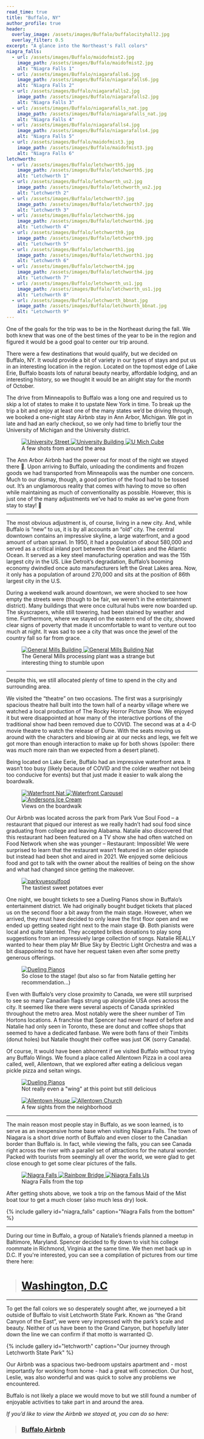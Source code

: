 ```yaml
---
read_time: true
title: "Buffalo, NY"
author_profile: true
header:
  overlay_image: /assets/images/Buffalo/buffalocityhall2.jpg
  overlay_filter: 0.5
excerpt: "A glance into the Northeast's Fall colors"
niagra_falls:
  - url: /assets/images/Buffalo/maidofmist2.jpg
    image_path: /assets/images/Buffalo/maidofmist2.jpg
    alt: "Niagra Falls 1"
  - url: /assets/images/Buffalo/niagarafalls6.jpg
    image_path: /assets/images/Buffalo/niagarafalls6.jpg
    alt: "Niagra Falls 2"
  - url: /assets/images/Buffalo/niagarafalls2.jpg
    image_path: /assets/images/Buffalo/niagarafalls2.jpg
    alt: "Niagra Falls 3"
  - url: /assets/images/Buffalo/niagarafalls_nat.jpg
    image_path: /assets/images/Buffalo/niagarafalls_nat.jpg
    alt: "Niagra Falls 4"
  - url: /assets/images/Buffalo/niagarafalls4.jpg
    image_path: /assets/images/Buffalo/niagarafalls4.jpg
    alt: "Niagra Falls 5"
  - url: /assets/images/Buffalo/maidofmist3.jpg
    image_path: /assets/images/Buffalo/maidofmist3.jpg
    alt: "Niagra Falls 6"
letchworth:
  - url: /assets/images/Buffalo/letchworth5.jpg
    image_path: /assets/images/Buffalo/letchworth5.jpg
    alt: "Letchworth 1"
  - url: /assets/images/Buffalo/letchworth_us2.jpg
    image_path: /assets/images/Buffalo/letchworth_us2.jpg
    alt: "Letchworth 2"
  - url: /assets/images/Buffalo/letchworth7.jpg
    image_path: /assets/images/Buffalo/letchworth7.jpg
    alt: "Letchworth 3"
  - url: /assets/images/Buffalo/letchworth6.jpg
    image_path: /assets/images/Buffalo/letchworth6.jpg
    alt: "Letchworth 4"
  - url: /assets/images/Buffalo/letchworth9.jpg
    image_path: /assets/images/Buffalo/letchworth9.jpg
    alt: "Letchworth 5"
  - url: /assets/images/Buffalo/letchworth1.jpg
    image_path: /assets/images/Buffalo/letchworth1.jpg
    alt: "Letchworth 6"
  - url: /assets/images/Buffalo/letchworth4.jpg
    image_path: /assets/images/Buffalo/letchworth4.jpg
    alt: "Letchworth 7"
  - url: /assets/images/Buffalo/letchworth_us1.jpg
    image_path: /assets/images/Buffalo/letchworth_us1.jpg
    alt: "Letchworth 8"
  - url: /assets/images/Buffalo/letchworth_bbnat.jpg
    image_path: /assets/images/Buffalo/letchworth_bbnat.jpg
    alt: "Letchworth 9"
---
```


One of the goals for the trip was to be in the Northeast during the fall. We both knew that was one of the best times of the year to be in the region and figured it would be a good goal to center our trip around.
 
There were a few destinations that would qualify, but we decided on Buffalo, NY. It would provide a bit of variety in our types of stays and put us in an interesting location in the region. Located on the topmost edge of Lake Erie, Buffalo boasts lots of natural beauty nearby, affordable lodging, and an interesting history, so we thought it would be an alright stay for the month of October.
 
The drive from Minneapolis to Buffalo was a long one and required us to skip a lot of states to make it to upstate New York in time.  To break up the trip a bit and enjoy at least one of the many states we’d be driving through, we booked a one-night stay Airbnb stay in Ann Arbor, Michigan. We got in late and had an early checkout, so we only had time to briefly tour the University of Michigan and the University district.
 
<figure class="third">
    <a href="/assets/images/Buffalo/annarbor.jpg" collection="annarbor">
        <img src="/assets/images/Buffalo/annarbor.jpg" alt="University Street" class="post-img">
    </a>
    <a href="/assets/images/Buffalo/annarbor2.jpg" collection="annarbor">
        <img src="/assets/images/Buffalo/annarbor2.jpg" alt="University Building" class="post-img">
    </a>
    <a href="/assets/images/Buffalo/umichcube2.jpg" collection="annarbor">
        <img src="/assets/images/Buffalo/umichcube2.jpg" alt="U Mich Cube" class="post-img">
    </a>
    <figcaption class="fig-caption">A few shots from around the area</figcaption>
</figure> 
 
 
The Ann Arbor Airbnb had the power out for most of the night we stayed there 😬. Upon arriving to Buffalo, unloading the condiments and frozen goods we had transported from Minneapolis was the number one concern. Much to our dismay, though, a good portion of the food had to be tossed out. It’s an unglamorous reality that comes with having to move so often while maintaining as much of conventionality as possible. However, this is just one of the many adjustments we’ve had to make as we’ve gone from stay to stay! 🙂
 
***
 
The most obvious adjustment is, of course, living in a new city. And, while Buffalo is “new” to us, it is by all accounts an “old” city. The central downtown contains an impressive skyline, a large waterfront, and a good amount of urban sprawl. In 1950, it had a population of about 580,000 and served as a critical inland port between the Great Lakes and the Atlantic Ocean. It served as a key steel manufacturing operation and was the 15th largest city in the US. Like Detroit’s degradation, Buffalo’s booming economy dwindled once auto manufacturers left the Great Lakes area. Now, it only has a population of around 270,000 and sits at the position of 86th largest city in the U.S.
 
During a weekend walk around downtown, we were shocked to see how empty the streets were (though to be fair, we weren’t in the entertainment district). Many buildings that were once cultural hubs were now boarded up. The skyscrapers, while still towering, had been stained by weather and time. Furthermore, where we stayed on the eastern end of the city, showed clear signs of poverty that made it uncomfortable to want to venture out too much at night. It was sad to see a city that was once the jewel of the country fall so far from grace.

<figure class="half">
    <a href="/assets/images/Buffalo/generalmills.jpg" collection="generalmills">
        <img src="/assets/images/Buffalo/generalmills.jpg" alt="General Mills Building" class="post-img">
    </a>
    <a href="/assets/images/Buffalo/generalmills_nat.jpg" collection="generalmills">
        <img src="/assets/images/Buffalo/generalmills_nat.jpg" alt="General Mills Building Nat" class="post-img">
    </a>
    <figcaption class="fig-caption">The General Mills processing plant was a strange but interesting thing to stumble upon</figcaption>
</figure> 
 
***
 
Despite this, we still allocated plenty of time to spend in the city and surrounding area.
 
We visited the “theatre” on two occasions. The first was a surprisingly spacious theatre hall built into the town hall of a nearby village where we watched a local production of The Rocky Horror Picture Show. We enjoyed it but were disappointed at how many of the interactive portions of the traditional show had been removed due to COVID. The second was at a 4-D movie theatre to watch the release of Dune. With the seats moving us around with the characters and blowing air at our necks and legs, we felt we got more than enough interaction to make up for both shows (spoiler: there was *much* more rain than we expected from a desert planet).
 
Being located on Lake Eerie, Buffalo had an impressive waterfront area. It wasn’t too busy (likely because of COVID and the colder weather not being too conducive for events) but that just made it easier to walk along the boardwalk.
 
<figure class="third">
    <a href="/assets/images/Buffalo/buffalowaterfront_nat.jpg" collection="waterfront">
        <img src="/assets/images/Buffalo/buffalowaterfront_nat.jpg" alt="Waterfront Nat" class="post-img">
    </a>
    <a href="/assets/images/Buffalo/buffalo_carousel.jpg" collection="waterfront">
        <img src="/assets/images/Buffalo/buffalo_carousel.jpg" alt="Waterfront Carousel" class="post-img">
    </a>
        <a href="/assets/images/Buffalo/andersonsicecream.jpg" collection="waterfront">
        <img src="/assets/images/Buffalo/andersonsicecream.jpg" alt="Andersons Ice Cream" class="post-img">
    </a>
    <figcaption class="fig-caption">Views on the boardwalk</figcaption>
</figure> 
 
Our Airbnb was located across the park from Park Vue Soul Food – a restaurant that piqued our interest as we really hadn’t had soul food since graduating from college and leaving Alabama. Natalie also discovered that this restaurant had been featured on a TV show she had often watched on Food Network when she was younger – Restaurant: Impossible! We were surprised to learn that the restaurant wasn’t featured in an older episode but instead had been shot and aired in 2021. We enjoyed some delicious food and got to talk with the owner about the realities of being on the show and what had changed since getting the makeover. 
 
<figure class="one">
    <a href="/assets/images/Buffalo/parkvuesoulfood.jpg" collection="parkvuesoulfood">
        <img src="/assets/images/Buffalo/parkvuesoulfood.jpg" alt="parkvuesoulfood" class="post-img">
    </a>
    <figcaption class="fig-caption">The tastiest sweet potatoes ever</figcaption>
</figure> 
 
One night, we bought tickets to see a Dueling Pianos show in Buffalo’s entertainment district. We had originally bought budget tickets that placed us on the second floor a bit away from the main stage. However, when we arrived, they must have decided to only leave the first floor open and we ended up getting seated right next to the main stage 😅. Both pianists were local and quite talented. They accepted bribes donations to play song suggestions from an impressively large collection of songs. Natalie REALLY wanted to hear them play Mr Blue Sky by Electric Light Orchestra and was a bit disappointed to not have her request taken even after some pretty generous offerings.
 
<figure class="one">
    <a href="/assets/images/Buffalo/duelingpianos.jpg" collection="duelingpianos">
        <img src="/assets/images/Buffalo/duelingpianos.jpg" alt="Dueling Pianos" class="post-img">
    </a>
    <figcaption class="fig-caption">So close to the stage! (but also so far from Natalie getting her recommendation...)</figcaption>
</figure> 
 
Even with Buffalo’s very close proximity to Canada, we were still surprised to see so many Canadian flags strung up alongside USA ones across the city. It seemed like there were several aspects of Canada sprinkled throughout the metro area. Most notably were the sheer number of Tim Hortons locations. A franchise that Spencer had never heard of before and Natalie had only seen in Toronto, these are donut and coffee shops that seemed to have a dedicated fanbase. We were both fans of their Timbits (donut holes) but Natalie thought their coffee was just OK (sorry Canada).
 
Of course, It would have been abhorrent if we visited Buffalo without trying any Buffalo Wings. We found a place called Allentown Pizza in a cool area called, well, Allentown, that we explored after eating a delicious vegan pickle pizza and seitan wings.
 
<figure class="one">
    <a href="/assets/images/Buffalo/seitanwings.jpg" collection="duelingpianos">
        <img src="/assets/images/Buffalo/seitanwings.jpg" alt="Dueling Pianos" class="post-img">
    </a>
    <figcaption class="fig-caption">Not really even a "wing" at this point but still delicious</figcaption>
</figure>
 
<figure class="half">
    <a href="/assets/images/Buffalo/allentownhouse.jpg" collection="allentown">
        <img src="/assets/images/Buffalo/allentownhouse.jpg" alt="Allentown House" class="post-img">
    </a>
    <a href="/assets/images/Buffalo/allentownchurch.jpg" collection="allentown">
        <img src="/assets/images/Buffalo/allentownchurch.jpg" alt="Allentown Church" class="post-img">
    </a>
    <figcaption class="fig-caption">A few sights from the neighborhood</figcaption>
</figure> 
 
***
 
The main reason most people stay in Buffalo, as we soon learned, is to serve as an inexpensive home base when visiting Niagara Falls. The town of Niagara is a short drive north of Buffalo and even closer to the Canadian border than Buffalo is. In fact, while viewing the falls, you can see Canada right across the river with a parallel set of attractions for the natural wonder. Packed with tourists from seemingly all over the world, we were glad to get close enough to get some clear pictures of the falls.
 
<figure class="third">
    <a href="/assets/images/Buffalo/niagarafalls1.jpg" collection="niagra_top">
        <img src="/assets/images/Buffalo/niagarafalls1.jpg" alt="Niagra Falls" class="post-img">
    </a>
    <a href="/assets/images/Buffalo/rainbowbridge1.jpg" collection="niagra_top">
        <img src="/assets/images/Buffalo/rainbowbridge1.jpg" alt="Rainbow Bridge" class="post-img">
    </a>
        <a href="/assets/images/Buffalo/niagarafalls_us3.jpg" collection="niagra_top">
        <img src="/assets/images/Buffalo/niagarafalls_us3.jpg" alt="Niagra Falls Us" class="post-img">
    </a>
    <figcaption class="fig-caption">Niagra Falls from the top</figcaption>
</figure>
 
After getting shots above, we took a trip on the famous Maid of the Mist boat tour to get a much closer (also much less dry) look.

{% include gallery id="niagra_falls" caption="Niagra Falls from the bottom" %}
 
***
 
During our time in Buffalo, a group of Natalie’s friends planned a meetup in Baltimore, Maryland. Spencer decided to fly down to visit his college roommate in Richmond, Virginia at the same time. We then met back up in D.C. If you're interested, you can see a compilation of pictures from our time there here:
 
> # [Washington, D.C](/washington-dc/)
 
***
 
To get the fall colors we so desperately sought after, we journeyed a bit outside of Buffalo to visit Letchworth State Park. Known as “the Grand Canyon of the East”, we were very impressed with the park’s scale and beauty. Neither of us have been to the Grand Canyon, but hopefully later down the line we can confirm if that motto is warranted 😉.
 
{% include gallery id="letchworth" caption="Our journey through Letchworth State Park" %}
 
Our Airbnb was a spacious two-bedroom upstairs apartment and - most importantly for working from home - had a great wifi connection. Our host, Leslie, was also wonderful and was quick to solve any problems we encountered.

Buffalo is not likely a place we would move to but we still found a number of enjoyable activities to take part in and around the area. 

*If you’d like to view the Airbnb we stayed at, you can do so here:*

> ### [Buffalo Airbnb](https://www.airbnb.com/rooms/38432662)